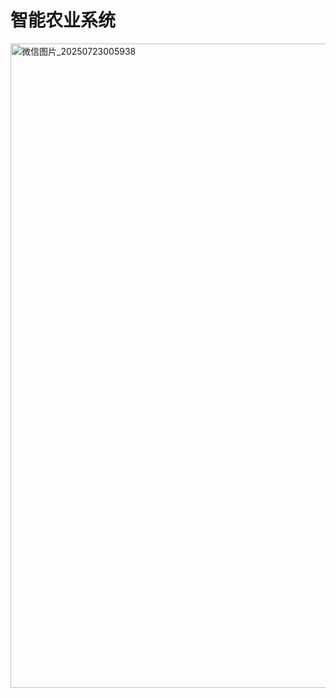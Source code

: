 # 智能农业系统
<img width="1920" height="1031" alt="微信图片_20250723005938" src="https://github.com/user-attachments/assets/34c70035-bf0b-43c4-a063-d1c5c5730404" />
